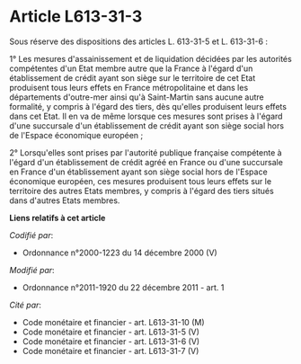# Article L613-31-3

Sous réserve des dispositions des articles L. 613-31-5 et L. 613-31-6 : 

1° Les mesures d'assainissement et de liquidation décidées par les autorités compétentes d'un Etat membre autre que la France
à l'égard d'un établissement de crédit ayant son siège sur le territoire de cet Etat produisent tous leurs effets en France
métropolitaine et dans les départements d'outre-mer ainsi qu'à Saint-Martin sans aucune autre formalité, y compris à l'égard
des tiers, dès qu'elles produisent leurs effets dans cet Etat. Il en va de même lorsque ces mesures sont prises à l'égard
d'une succursale d'un établissement de crédit ayant son siège social hors de l'Espace économique européen ; 

2° Lorsqu'elles sont prises par l'autorité publique française compétente à l'égard d'un établissement de crédit agréé en
France ou d'une succursale en France d'un établissement ayant son siège social hors de l'Espace économique européen, ces
mesures produisent tous leurs effets sur le territoire des autres Etats membres, y compris à l'égard des tiers situés dans
d'autres Etats membres.

**Liens relatifs à cet article**

_Codifié par_:

  - Ordonnance n°2000-1223 du 14 décembre 2000 (V)

_Modifié par_:

  - Ordonnance n°2011-1920 du 22 décembre 2011 - art. 1

_Cité par_:

  - Code monétaire et financier - art. L613-31-10 (M)
  - Code monétaire et financier - art. L613-31-5 (V)
  - Code monétaire et financier - art. L613-31-6 (V)
  - Code monétaire et financier - art. L613-31-7 (V)
